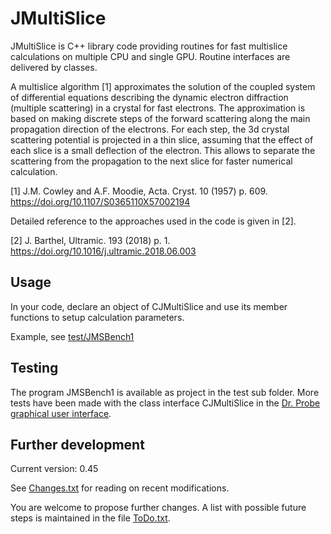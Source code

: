 # JMultiSlice

JMultiSlice is C++ library code providing routines for fast multislice calculations
on multiple CPU and single GPU. Routine interfaces are delivered by classes.

A multislice algorithm [1] approximates the solution of the coupled system of
differential equations describing the dynamic electron diffraction (multiple
scattering) in a crystal for fast electrons. The approximation is based on
making discrete steps of the forward scattering along the main propagation
direction of the electrons. For each step, the 3d crystal scattering potential
is projected in a thin slice, assuming that the effect of each slice is a small
deflection of the electron. This allows to separate the scattering from the
propagation to the next slice for faster numerical calculation.


[1] J.M. Cowley and A.F. Moodie, Acta. Cryst. 10 (1957) p. 609.
    https://doi.org/10.1107/S0365110X57002194


Detailed reference to the approaches used in the code is given in [2].

[2] J. Barthel, Ultramic. 193 (2018) p. 1.
    https://doi.org/10.1016/j.ultramic.2018.06.003


## Usage

In your code, declare an object of CJMultiSlice and use its member functions to
setup calculation parameters.

Example, see 
[test/JMSBench1](https://github.com/ju-bar/JMultiSliceLib/tree/master/test/JMSBench1)


## Testing

The program JMSBench1 is available as project in the test sub folder. More tests have been
made with the class interface CJMultiSlice in the 
[Dr. Probe graphical user interface](http://www.er-c.org/barthel/drprobe/).


## Further development

Current version: 0.45

See [Changes.txt](https://github.com/ju-bar/JMultiSliceLib/blob/master/Changes.txt) for reading on recent modifications.

You are welcome to propose further changes. A list with possible future steps is maintained
in the file [ToDo.txt](https://github.com/ju-bar/JMultiSliceLib/blob/master/ToDo.txt).
